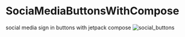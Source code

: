 # SociaMediaButtonsWithCompose
social media sign in buttons with jetpack compose
![social_buttons](https://github.com/yusufayd1n/SociaMediaButtonsWithCompose/assets/78793991/e4189642-f075-4596-8f32-4e7fa8b7a359)
